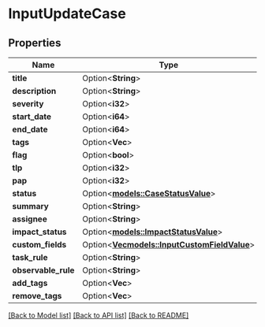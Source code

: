 # InputUpdateCase

## Properties

Name | Type | Description | Notes
------------ | ------------- | ------------- | -------------
**title** | Option<**String**> |  | [optional]
**description** | Option<**String**> |  | [optional]
**severity** | Option<**i32**> |  | [optional]
**start_date** | Option<**i64**> |  | [optional]
**end_date** | Option<**i64**> |  | [optional]
**tags** | Option<**Vec<String>**> |  | [optional]
**flag** | Option<**bool**> |  | [optional]
**tlp** | Option<**i32**> |  | [optional]
**pap** | Option<**i32**> |  | [optional]
**status** | Option<[**models::CaseStatusValue**](CaseStatusValue.md)> |  | [optional]
**summary** | Option<**String**> |  | [optional]
**assignee** | Option<**String**> |  | [optional]
**impact_status** | Option<[**models::ImpactStatusValue**](ImpactStatusValue.md)> |  | [optional]
**custom_fields** | Option<[**Vec<models::InputCustomFieldValue>**](InputCustomFieldValue.md)> |  | [optional]
**task_rule** | Option<**String**> |  | [optional]
**observable_rule** | Option<**String**> |  | [optional]
**add_tags** | Option<**Vec<String>**> |  | [optional]
**remove_tags** | Option<**Vec<String>**> |  | [optional]

[[Back to Model list]](../README.md#documentation-for-models) [[Back to API list]](../README.md#documentation-for-api-endpoints) [[Back to README]](../README.md)


